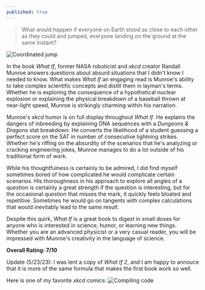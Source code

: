 ```yaml
---
published: true
---
```


> What would happen if everyone on Earth stood as close to each other as they could and jumped, everyone landing on the ground at the same instant?

![Coordinated jump](https://149664534.v2.pressablecdn.com/wp-content/uploads/2014/09/xkcd-jumping.jpg)

In the book _What If_, former NASA roboticist and _xkcd_ creator Randall Munroe answers questions about absurd situations that I didn't know I needed to know. What makes _What If_ an engaging read is Munroe's ability to take complex scientific concepts and distill them in layman's terms. Whether he is exploring the consequence of a hypothetical nuclear explosion or explaining the physical breakdown of a baseball thrown at near-light speed, Munroe is strikingly charming within his narration.

Munroe's _xkcd_ humor is on full display throughout _What If_. He explains the dangers of inbreeding by explaining DNA sequences with a _Dungeons & Dragons_ stat breakdown. He converts the likelihood of a student guessing a perfect score on the SAT in number of consecutive lightning strikes. Whether he's riffing on the absurdity of the scenarios that he's analyzing or cracking engineering jokes, Munroe manages to do a lot outside of his traditional form of work.

While his thoughtfulness is certainly to be admired, I did find myself sometimes bored of how complicated he would complicate certain scenarios. His thoroughness in his approach to explore all angles of a question is certainly a great strength if the question is interesting, but for the occasional question that misses the mark, it quickly feels bloated and repetitive. Sometimes he would go on tangents with complex calculations that would inevitably lead to the same result.

Despite this quirk, _What If_ is a great book to digest in small doses for anyone who is interested in science, humor, or learning new things. Whether you are an advanced physicist or a very casual reader, you will be impressed with Munroe's creativity in the language of science.

**Overall Rating: 7/10**

Update (5/23/23): I was lent a copy of _What If 2_, and I am happy to annouce that it is more of the same formula that makes the first book work so well.

Here is one of my favorite _xkcd_ comics:
![Compiling code](https://images.saymedia-content.com/.image/c_limit%2Ccs_srgb%2Cq_auto:eco%2Cw_413/MTc2Mjg2Mzk4NDc4ODIwNTI1/best-of-xkcd.webp)
